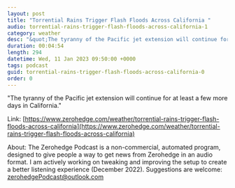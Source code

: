 ```yaml
---
layout: post
title: "Torrential Rains Trigger Flash Floods Across California "
audio: torrential-rains-trigger-flash-floods-across-california-1
category: weather
desc: "&quot;The tyranny of the Pacific jet extension will continue for at least a few more days in California.&quot; "
duration: 00:04:54
length: 294
datetime: Wed, 11 Jan 2023 09:50:00 +0000
tags: podcast
guid: torrential-rains-trigger-flash-floods-across-california-0
order: 0
---
```

&quot;The tyranny of the Pacific jet extension will continue for at least a few more days in California.&quot; 

Link: [https://www.zerohedge.com/weather/torrential-rains-trigger-flash-floods-across-california](https://www.zerohedge.com/weather/torrential-rains-trigger-flash-floods-across-california)

About: The Zerohedge Podcast is a non-commercial, automated program, designed to give people a way to get news from Zerohedge in an audio format.  I am actively working on tweaking and improving the setup to create a better listening experience (December 2022).  Suggestions are welcome: [zerohedgePodcast@outlook.com](mailto:zerohedgePodcast@outlook.com)